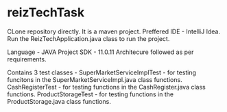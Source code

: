# reizTechTask
CLone repository directly. It is a maven project. Preffered IDE - IntelliJ Idea.
Run the ReizTechApplication.java class to run the project.

Language - JAVA
Project SDK - 11.0.11
Architecure followed as per requirements.

Contains 3 test classes - 
SuperMarketServiceImplTest - for testing funcitons in the SuperMarketServiceImpl.java class functions.
CashRegisterTest - for testing functions in the CashRegister.java class functions.
ProductStorageTest - for testing functions in the ProductStorage.java class functions.
